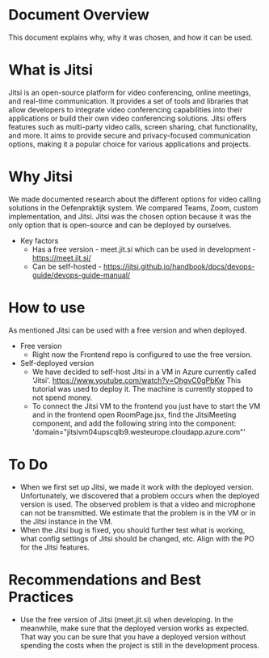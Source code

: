 # Document Overview
This document explains why, why it was chosen, and how it can be used.

# What is Jitsi
Jitsi is an open-source platform for video conferencing, online meetings, and real-time communication. It provides a set of tools and libraries that allow developers to integrate video conferencing capabilities into their applications or build their own video conferencing solutions. Jitsi offers features such as multi-party video calls, screen sharing, chat functionality, and more. It aims to provide secure and privacy-focused communication options, making it a popular choice for various applications and projects.

# Why Jitsi
We made documented research about the different options for video calling solutions in the Oefenpraktijk system. We compared Teams, Zoom, custom implementation, and Jitsi. Jitsi was the chosen option because it was the only option that is open-source and can be deployed by ourselves. 
- Key factors
  - Has a free version - meet.jit.si which can be used in development - https://meet.jit.si/
  - Can be self-hosted - https://jitsi.github.io/handbook/docs/devops-guide/devops-guide-manual/

# How to use
As mentioned Jitsi can be used with a free version and when deployed.
- Free version  
  - Right now the Frontend repo is configured to use the free version. 
- Self-deployed version
  - We have decided to self-host Jitsi in a VM in Azure currently called 'Jitsi'. https://www.youtube.com/watch?v=OhgvC0gPbKw This tutorial was used to deploy it. The machine is currently stopped to not spend money. 
  - To connect the Jitsi VM to the frontend you just have to start the VM and in the frontend open RoomPage.jsx, find the JitsiMeeting component, and add the following string into the component: 'domain="jitsivm04upscqlb9.westeurope.cloudapp.azure.com"'

# To Do
- When we first set up Jitsi, we made it work with the deployed version. Unfortunately, we discovered that a problem occurs when the deployed version is used. The observed problem is that a video and microphone can not be transmitted. We estimate that the problem is in the VM or in the Jitsi instance in the VM.
- When the Jitsi bug is fixed, you should further test what is working, what config settings of Jitsi should be changed, etc. Align with the PO for the Jitsi features.  


# Recommendations and Best Practices

- Use the free version of Jitsi (meet.jit.si) when developing. In the meanwhile, make sure that the deployed version works as expected. That way you can be sure that you have a deployed version without spending the costs when the project is still in the development process.
